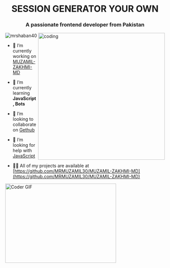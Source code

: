 
<h1 align="center">SESSION GENERATOR YOUR OWN</h1>
<h3 align="center">A passionate frontend developer from Pakistan</h3>
<img align="right"alt="coding"width="400"src="https://user-images.githubusercontent.com/55389276/140866485-8fb1c876-9a8f-4d6a-98dc-08c4981eaf70.gif">
<p align="left"> <img src="https://komarev.com/ghpvc/?username=mrmuzamil30&label=Profile%20views&color=0e75b6&style=flat" alt="mrshaban40" /> </p>

- 🔭 I’m currently working on [MUZAMIL-ZAKHMI-MD](https://github.com/MRMUZAMIL30/MUZAMIL-ZAKHMI-MD)

- 🌱 I’m currently learning **JavaScript, Bots**

- 👯 I’m looking to collaborate on [Gethub](https://github.com/MRMUZAMIL30/MUZAMIL-ZAKHMI-MD)

- 🤝 I’m looking for help with [JavaScript](https://github.com/MRMUZAMIL30/MUZAMIL-ZAKHMI-MD)

- 👨‍💻 All of my projects are available at [https://github.com/MRMUZAMIL30/MUZAMIL-ZAKHMI-MD](https://github.com/MRMUZAMIL30/MUZAMIL-ZAKHMI-MD)


<img alt="Coder GIF" height=250 width=350 src="https://images.squarespace-cdn.com/content/v1/5769fc401b631bab1addb2ab/1541580611624-TE64QGKRJG8SWAIUS7NS/ke17ZwdGBToddI8pDm48kPoswlzjSVMM-SxOp7CV59BZw-zPPgdn4jUwVcJE1ZvWQUxwkmyExglNqGp0IvTJZamWLI2zvYWH8K3-s_4yszcp2ryTI0HqTOaaUohrI8PI6FXy8c9PWtBlqAVlUS5izpdcIXDZqDYvprRqZ29Pw0o/coding-freak.gif" />
<br>
